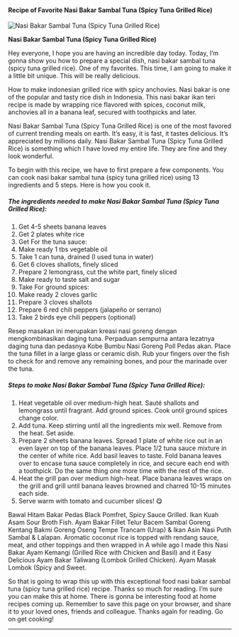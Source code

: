             

#### Recipe of Favorite Nasi Bakar Sambal Tuna (Spicy Tuna Grilled Rice)

![Nasi Bakar Sambal Tuna (Spicy Tuna Grilled Rice)](https://img-global.cpcdn.com/recipes/22a1312f5b7404a7/751x532cq70/nasi-bakar-sambal-tuna-spicy-tuna-grilled-rice-recipe-main-photo.jpg)

**Nasi Bakar Sambal Tuna (Spicy Tuna Grilled Rice)**

Hey everyone, I hope you are having an incredible day today. Today, I’m gonna show you how to prepare a special dish, nasi bakar sambal tuna (spicy tuna grilled rice). One of my favorites. This time, I am going to make it a little bit unique. This will be really delicious.

How to make indonesian grilled rice with spicy anchovies. Nasi bakar is one of the popular and tasty rice dish in Indonesia. This nasi bakar ikan teri recipe is made by wrapping rice flavored with spices, coconut milk, anchovies all in a banana leaf, secured with toothpicks and later.

Nasi Bakar Sambal Tuna (Spicy Tuna Grilled Rice) is one of the most favored of current trending meals on earth. It’s easy, it is fast, it tastes delicious. It’s appreciated by millions daily. Nasi Bakar Sambal Tuna (Spicy Tuna Grilled Rice) is something which I have loved my entire life. They are fine and they look wonderful.

To begin with this recipe, we have to first prepare a few components. You can cook nasi bakar sambal tuna (spicy tuna grilled rice) using 13 ingredients and 5 steps. Here is how you cook it.

##### The ingredients needed to make Nasi Bakar Sambal Tuna (Spicy Tuna Grilled Rice):

1.  Get 4-5 sheets banana leaves
2.  Get 2 plates white rice
3.  Get For the tuna sauce:
4.  Make ready 1 tbs vegetable oil
5.  Take 1 can tuna, drained (I used tuna in water)
6.  Get 6 cloves shallots, finely sliced
7.  Prepare 2 lemongrass, cut the white part, finely sliced
8.  Make ready to taste salt and sugar
9.  Take For ground spices:
10.  Make ready 2 cloves garlic
11.  Prepare 3 cloves shallots
12.  Prepare 6 red chili peppers (jalapeño or serrano)
13.  Take 2 birds eye chili peppers (optional)

Resep masakan ini merupakan kreasi nasi goreng dengan mengkombinasikan daging tuna. Perpaduan sempurna antara lezatnya daging tuna dan pedasnya Kobe Bumbu Nasi Goreng Poll Pedas akan. Place the tuna fillet in a large glass or ceramic dish. Rub your fingers over the fish to check for and remove any remaining bones, and pour the marinade over the tuna.

##### Steps to make Nasi Bakar Sambal Tuna (Spicy Tuna Grilled Rice):

1.  Heat vegetable oil over medium-high heat. Sauté shallots and lemongrass until fragrant. Add ground spices. Cook until ground spices change color.
2.  Add tuna. Keep stirring until all the ingredients mix well. Remove from the heat. Set aside.
3.  Prepare 2 sheets banana leaves. Spread 1 plate of white rice out in an even layer on top of the banana leaves. Place 1/2 tuna sauce mixture in the center of white rice. Add basil leaves to taste. Fold banana leaves over to encase tuna sauce completely in rice, and secure each end with a toothpick. Do the same thing one more time with the rest of the rice.
4.  Heat the grill pan over medium high-heat. Place banana leaves wraps on the grill and grill until banana leaves browned and charred 10-15 minutes each side.
5.  Serve warm with tomato and cucumber slices! 😋

Bawal Hitam Bakar Pedas Black Pomfret, Spicy Sauce Grilled. Ikan Kuah Asam Sour Broth Fish. Ayam Bakar Fillet Telur Bacem Sambal Goreng Kentang Bakmi Goreng Oseng Tempe Trancam (Urap) & Ikan Asin Nasi Putih Sambal & Lalapan. Aromatic coconut rice is topped with rendang sauce, meat, and other toppings and then wrapped in A while ago I made this Nasi Bakar Ayam Kemangi (Grilled Rice with Chicken and Basil) and it Easy Delicious Ayam Bakar Taliwang (Lombok Grilled Chicken). Ayam Masak Lombok (Spicy and Sweet.

So that is going to wrap this up with this exceptional food nasi bakar sambal tuna (spicy tuna grilled rice) recipe. Thanks so much for reading. I’m sure you can make this at home. There is gonna be interesting food at home recipes coming up. Remember to save this page on your browser, and share it to your loved ones, friends and colleague. Thanks again for reading. Go on get cooking!

* * *